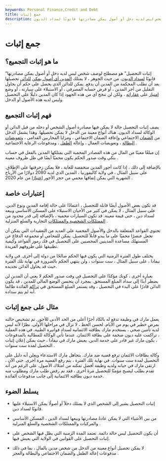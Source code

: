 ```yaml
---
keywords: Personal Finance,Credit and Debt
title: جمع إثبات
description: إثبات التحصيل هي كلمة تستخدم لوصف شخص ليس لديه دخل أو أصول يمكن مصادرتها قانونًا لسداد الديون.
---
```


# جمع إثبات
## ما هو إثبات التجميع؟

"إثبات التحصيل" هو مصطلح لوصف شخص ليس لديه دخل أو أصول يمكن مصادرتها قانونًا [لسداد الديون](/repayment). من حيث الجوهر ، لا يمتلك [المدين أي أصول يمكن](/debtor) [للدائن](/creditor) تحصيلها بعد أن تطلب المحكمة من المدين أن يدفع. يمكن للدائن الذي يحصل على حكم أن يحاول التقليل من أجر المدين ، أو فرض حسابه المصرفي ، أو الاستيلاء على سيارته ، أو وضع [امتياز](/lien) على [عقاراته](/realestate) ، ولكن لن تنجح أي من هذه الجهود إذا كان المدين دليلًا على التحصيل وليس لديه هذه الأصول أو الدخل.

## فهم إثبات التجميع

يصف إثبات التحصيل حالة لا يمكن فيها مصادرة أصول الشخص أو دخله من قبل الدائن أو الوكالة لسداد الديون. هناك أنواع معينة من الدخل لا يمكن تحصيلها. وهذا يشمل الدخل من [الضمان](/socialsecurity) الاجتماعي وإعاقة الضمان الاجتماعي ، ومزايا المحاربين القدامى ، [وتعويضات البطالة](/unemployment-compensation) ، وتعويضات العمال ، وإعالة [الطفل](/alimony-payment) ، ومدفوعات الرعاية الاجتماعية .

إن مبلغًا معينًا من المال من هذه المصادر المحمية التي يمتلكها المدين بالفعل في حساب بنكي وقت صدور الحكم يكون محميًا أيضًا في ظل ظروف معينة .

بالإضافة إلى ذلك ، إذا كانت أجور المدين منخفضة للغاية ، فلا يمكن زخرفتها على الإطلاق. على سبيل المثال ، في ولاية كاليفورنيا ، المدين الذي لديه 2080 دولارًا من الأرباح الشهرية التي يمكن إنفاقها محمي من حجز الأجور [اعتبارًا](/garnishment) من عام 2020 .

## إعتبارات خاصة

قد تكون بعض الأصول أيضًا قابلة للتحصيل ، اعتمادًا على حالة إقامة المدين ونوع الدين. على سبيل المثال ، لا يمكن في كثير من الأحيان الاستيلاء على المسكن الأساسي وبيعه لسداد دين ، حتى قيمة معينة. قد تكون السيارات محمية ، بالإضافة إلى قدر محدود من [الممتلكات الشخصية والممتلكات](/personalproperty) التجارية والسلع المنزلية .

تحتوي القواعد المتعلقة بالدخل والأصول المحمية على العديد من التعقيدات التي يمكن أن تجعل عنصرًا محميًا على ما يبدو قابلاً للتحصيل. يمكن للمحامي أو مجموعة الدفاع عن المستهلك مساعدة المدينين المحصنين على التحصيل في فك رموز القواعد وكيفية تطبيقها على ظروفهم الفريدة.

يختلف طول الفترة الزمنية التي يكون فيها الحكم صالحًا من دولة إلى أخرى. في ولاية نيفادا ، على سبيل المثال ، ست سنوات ، ولن ينتهي الحكم بالضرورة في نهاية تلك الفترة حيث قد يحاول الدائن تجديده.

بعبارة أخرى ، كونك مؤكدًا على التحصيل في وقت صدور الحكم لا يعني أن المدين لن يضطر أبدًا إلى سداد المبلغ المستحق. بمجرد أن يتحسن الوضع المالي للمدين ، قد يكون الدائن قادرًا على البدء في التحصيل ، وقد يستمر المبلغ المستحق في [تراكم](/accrue) الفائدة طالما أنه لم يتم سداده.

## مثال على جمع إثبات

يعمل مارك في وظيفة تدفع له بالكاد أجرًا أعلى من الحد الأدنى للأجور. تم تشخيص حالته بمرض خطير في يوم من الأيام. لحسن الحظ ، لا تزال في مراحلها الأولى. نظرًا لأنه ليس لديه تأمين صحي ، يستخدم مارك بطاقته الائتمانية لسداد فواتيره الطبية. في هذه العملية ، تراكمت عليه ديون ضخمة على بطاقة الائتمان. عندما تأتي الوكالة للمطالبة بالمدفوعات ، يكون مارك غير قادر على خدمة الدين. يعيش مارك في نيفادا ، حيث يمكن إعلان إثبات التحصيل لمدة ست سنوات .

وكالة بطاقات الائتمان ترفع قضية ضد مارك. يتجاهل مارك الاستدعاء ويعلن أنه دليل على التحصيل لمدة ست سنوات. في نهاية تلك الفترة ، يتم رفع القضية مرة أخرى. حتى الآن ، ارتقى مارك في حياته ولديه وظيفة أفضل تمكنه من امتلاك الأصول. على الرغم من أنه تقدم بطلب ليصبح مؤمنًا للتحصيل مرة أخرى ، فقد تم رفض طلب مارك ومطلوب منه خدمة ديون بطاقته الائتمانية إلى جانب مدفوعات الفائدة.

## يسلط الضوء

- إثبات التحصيل يشير إلى الشخص الذي لا يمتلك دخلاً أو أصولًا يمكن الاستيلاء عليها قانونًا لسداد دين.

- من بين الأشياء التي لا يمكن عادةً مصادرتها وبيعها لسداد الدين ، المسكن الأساسي والمركبات والممتلكات الشخصية والسلع المنزلية .

- أن يكون التحصيل ليس حالة دائمة. تعتمد المدة الزمنية التي يظل فيها الشخص على إثبات التحصيل على القوانين في الولاية التي يعيش فيها.

- لا يمكن تحصيل أنواع معينة من الدخل من شخص مدين بالمال ، بما في ذلك مدفوعات إعالة الطفل والضمان الاجتماعي والبطالة والعجز .

